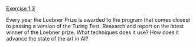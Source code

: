 [Exercise 1.3](1-3/)

Every year the Loebner Prize is awarded to the program that comes
closest to passing a version of the Turing Test. Research and report on
the latest winner of the Loebner prize. What techniques does it use? How
does it advance the state of the art in AI?
